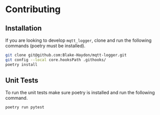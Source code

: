 # Contributing

## Installation

If you are looking to develop `mqtt_logger`, clone and run the following commands (poetry must be installed).

```bash
git clone git@github.com:Blake-Haydon/mqtt-logger.git
git config --local core.hooksPath .githooks/
poetry install
```

## Unit Tests

To run the unit tests make sure poetry is installed and run the following command.

```bash
poetry run pytest
```
